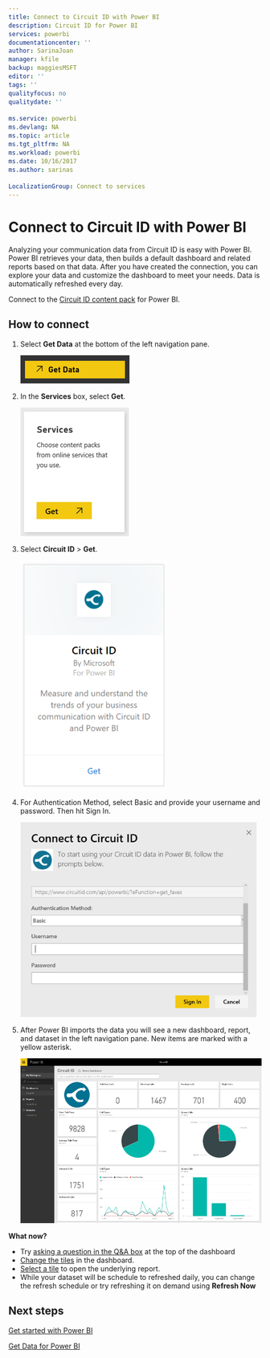 ```yaml
---
title: Connect to Circuit ID with Power BI
description: Circuit ID for Power BI
services: powerbi
documentationcenter: ''
author: SarinaJoan
manager: kfile
backup: maggiesMSFT
editor: ''
tags: ''
qualityfocus: no
qualitydate: ''

ms.service: powerbi
ms.devlang: NA
ms.topic: article
ms.tgt_pltfrm: NA
ms.workload: powerbi
ms.date: 10/16/2017
ms.author: sarinas

LocalizationGroup: Connect to services
---
```

# Connect to Circuit ID with Power BI
Analyzing your communication data from Circuit ID is easy with Power BI. Power BI retrieves your data, then builds a default dashboard and related reports based on that data. After you have created the connection, you can explore your data and customize the dashboard to meet your needs. Data is automatically refreshed every day.

Connect to the [Circuit ID content pack](https://app.powerbi.com/getdata/services/circuitid) for Power BI.

## How to connect
1. Select **Get Data** at the bottom of the left navigation pane.
   
    ![](media/service-connect-to-circuit-id/getdata.png)
2. In the **Services** box, select **Get**.
   
    ![](media/service-connect-to-circuit-id/services.png)
3. Select **Circuit ID** \> **Get**.
   
    ![](media/service-connect-to-circuit-id/circuitid.png)
4. For Authentication Method, select Basic and provide your username and password. Then hit Sign In.
   
    ![](media/service-connect-to-circuit-id/circuitid_login.png)
5. After Power BI imports the data you will see a new dashboard, report, and dataset in the left navigation pane. New items are marked with a yellow asterisk.
   
    ![](media/service-connect-to-circuit-id/circuitid_dashboard_chrome.png)

**What now?**

* Try [asking a question in the Q&A box](power-bi-q-and-a.md) at the top of the dashboard
* [Change the tiles](service-dashboard-edit-tile.md) in the dashboard.
* [Select a tile](service-dashboard-tiles.md) to open the underlying report.
* While your dataset will be schedule to refreshed daily, you can change the refresh schedule or try refreshing it on demand using **Refresh Now**

## Next steps
[Get started with Power BI](service-get-started.md)

[Get Data for Power BI](service-get-data.md)

